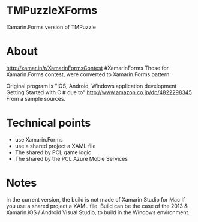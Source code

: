 TMPuzzleXForms
==============

Xamarin.Forms version of TMPuzzle

# About

http://xamar.in/r/XamarinFormsContest #XamarinForms 
Those for Xamarin.Forms contest, were converted to Xamarin.Forms pattern.

Original program is 
"iOS, Android, Windows application development Getting Started with C # due to" 
http://www.amazon.co.jp/dp/4822298345 
From a sample sources.

# Technical points

- use Xamarin.Forms 
- use a shared project a XAML file
- The shared by PCL game logic
- The shared by the PCL Azure Moble Services

# Notes

In the current version, the build is not made of Xamarin Studio for Mac If you use a shared project a XAML file. 
Build can be the case of the 2013 & Xamarin.iOS / Android Visual Studio, to build in the Windows environment.

